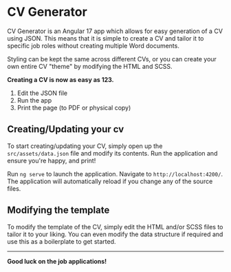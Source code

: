 # CV Generator

CV Generator is an Angular 17 app which allows for easy generation of a CV using JSON. This means that it is simple to create a CV and tailor it to specific job roles without creating multiple Word documents.

Styling can be kept the same across different CVs, or you can create your own entire CV "theme" by modifying the HTML and SCSS.

**Creating a CV is now as easy as 123.**

1. Edit the JSON file
2. Run the app
3. Print the page (to PDF or physical copy)

## Creating/Updating your cv

To start creating/updating your CV, simply open up the `src/assets/data.json` file and modify its contents. Run the application and ensure you're happy, and print!

Run `ng serve` to launch the application. Navigate to `http://localhost:4200/`. The application will automatically reload if you change any of the source files.

## Modifying the template

To modify the template of the CV, simply edit the HTML and/or SCSS files to tailor it to your liking. You can even modify the data structure if required and use this as a boilerplate to get started.

---
**Good luck on the job applications!**
